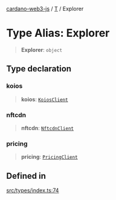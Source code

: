 [cardano-web3-js](../../../index.md) / [T](../index.md) / Explorer

# Type Alias: Explorer

> **Explorer**: `object`

## Type declaration

### koios

> **koios**: [`KoiosClient`](KoiosClient.md)

### nftcdn

> **nftcdn**: [`NftcdnClient`](NftcdnClient.md)

### pricing

> **pricing**: [`PricingClient`](PricingClient.md)

## Defined in

[src/types/index.ts:74](https://github.com/xray-network/cardano-web3-js/blob/51359f53a33988f2d248eab0454f4ef69063970a/src/types/index.ts#L74)
